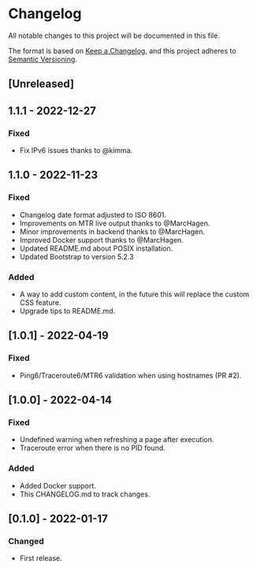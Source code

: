 # Changelog
All notable changes to this project will be documented in this file.

The format is based on [Keep a Changelog](https://keepachangelog.com/en/1.0.0/),
and this project adheres to [Semantic Versioning](https://semver.org/spec/v2.0.0.html).

## [Unreleased]

## 1.1.1 - 2022-12-27
### Fixed
- Fix IPv6 issues thanks to @kimma.

## 1.1.0 - 2022-11-23
### Fixed
- Changelog date format adjusted to ISO 8601.
- Improvements on MTR live output thanks to @MarcHagen.
- Minor improvements in backend thanks to @MarcHagen.
- Improved Docker support thanks to @MarcHagen.
- Updated README.md about POSIX installation.
- Updated Bootstrap to version 5.2.3

### Added
- A way to add custom <head> content, in the future this will replace the custom CSS feature.
- Upgrade tips to README.md.

## [1.0.1] - 2022-04-19
### Fixed
- Ping6/Traceroute6/MTR6 validation when using hostnames (PR #2).

## [1.0.0] - 2022-04-14
### Fixed
- Undefined warning when refreshing a page after execution.
- Traceroute error when there is no PID found.

### Added
- Added Docker support.
- This CHANGELOG.md to track changes.

## [0.1.0] - 2022-01-17
### Changed
- First release.
